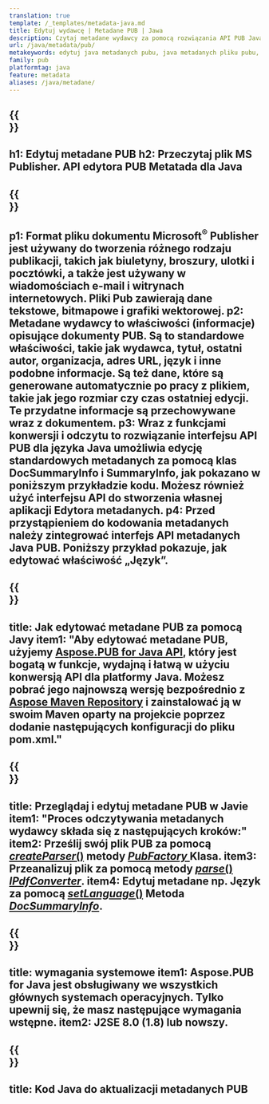 ```yaml
---
translation: true
template: /_templates/metadata-java.md
title: Edytuj wydawcę | Metadane PUB | Jawa
description: Czytaj metadane wydawcy za pomocą rozwiązania API PUB Java. Natywny interfejs API Java zapewnia dostęp do właściwości SummaryInfo i DocSummaryInfo.
url: /java/metadata/pub/
metakeywords: edytuj java metadanych pubu, java metadanych pliku pubu, java edytora metadanych wydawcy, czytaj java metadanych pliku publikacji, czytaj java metadanych pubu
family: pub
platformtag: java
feature: metadata
aliases: /java/metadane/
---
```


{{<section banner>}}
---
h1: Edytuj metadane PUB
h2: Przeczytaj plik MS Publisher. API edytora PUB Metatada dla Java
---

{{<section overview>}}
---
p1: Format pliku dokumentu Microsoft<sup>®</sup> Publisher jest używany do tworzenia różnego rodzaju publikacji, takich jak biuletyny, broszury, ulotki i pocztówki, a także jest używany w wiadomościach e-mail i witrynach internetowych. Pliki Pub zawierają dane tekstowe, bitmapowe i grafiki wektorowej.
p2: Metadane wydawcy to właściwości (informacje) opisujące dokumenty PUB. Są to standardowe właściwości, takie jak wydawca, tytuł, ostatni autor, organizacja, adres URL, język i inne podobne informacje. Są też dane, które są generowane automatycznie po pracy z plikiem, takie jak jego rozmiar czy czas ostatniej edycji. Te przydatne informacje są przechowywane wraz z dokumentem.
p3: Wraz z funkcjami konwersji i odczytu to rozwiązanie interfejsu API PUB dla języka Java umożliwia edycję standardowych metadanych za pomocą klas DocSummaryInfo i SummaryInfo, jak pokazano w poniższym przykładzie kodu. Możesz również użyć interfejsu API do stworzenia własnej aplikacji Edytora metadanych.
p4: Przed przystąpieniem do kodowania metadanych należy zintegrować interfejs API metadanych Java PUB. Poniższy przykład pokazuje, jak edytować właściwość „Język”.
---

{{<section widget>}}
---
title: Jak edytować metadane PUB za pomocą Javy
item1: "Aby edytować metadane PUB, użyjemy [Aspose.PUB for Java API](https://products.aspose.com/pub/java/), który jest bogatą w funkcje, wydajną i łatwą w użyciu konwersją API dla platformy Java. Możesz pobrać jego najnowszą wersję bezpośrednio z [Aspose Maven Repository](https://repository.aspose.com/pub/) i zainstalować ją w swoim Maven oparty na projekcie poprzez dodanie następujących konfiguracji do pliku pom.xml."
---

{{<section feature1>}}
---
title: Przeglądaj i edytuj metadane PUB w Javie
item1: "Proces odczytywania metadanych wydawcy składa się z następujących kroków:"
item2: Prześlij swój plik PUB za pomocą [*createParser*()](https://reference.aspose.com/pub/java/com.aspose.pub/PubFactory#createParser-java.lang.String-) metody [*PubFactory* ](https://reference.aspose.com/pub/java/com.aspose.pub/PubFactory) Klasa.
item3: Przeanalizuj plik za pomocą metody [*parse*()](https://reference.aspose.com/pub/java/com.aspose.pub/IPubParser#parse--) [*IPdfConverter*](https://reference.aspose.com/pub/java/com.aspose.pub/IPubParser).
item4: Edytuj metadane np. Język za pomocą [*setLanguage*()](https://reference.aspose.com/pub/java/com.aspose.pub/DocSummaryInfo#setLanguage-java.lang.String-) Metoda [*DocSummaryInfo*](https://reference.aspose.com/pub/java/com.aspose.pub/DocSummaryInfo).
---

{{<section feature2>}}
---
title: wymagania systemowe
item1: Aspose.PUB for Java jest obsługiwany we wszystkich głównych systemach operacyjnych. Tylko upewnij się, że masz następujące wymagania wstępne.
item2: J2SE 8.0 (1.8) lub nowszy.
---

{{<section codeexample>}}
---
title: Kod Java do aktualizacji metadanych PUB
---